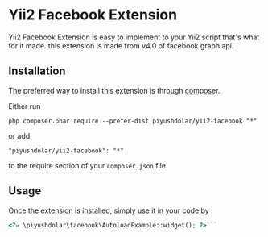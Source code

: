Yii2 Facebook Extension
=======================
Yii2 Facebook Extension is easy to implement to your Yii2 script that's what for it made. this extension is made from v4.0 of facebook graph api.

Installation
------------

The preferred way to install this extension is through [composer](http://getcomposer.org/download/).

Either run

```
php composer.phar require --prefer-dist piyushdolar/yii2-facebook "*"
```

or add

```
"piyushdolar/yii2-facebook": "*"
```

to the require section of your `composer.json` file.


Usage
-----

Once the extension is installed, simply use it in your code by  :

```php
<?= \piyushdolar\facebook\AutoloadExample::widget(); ?>```
